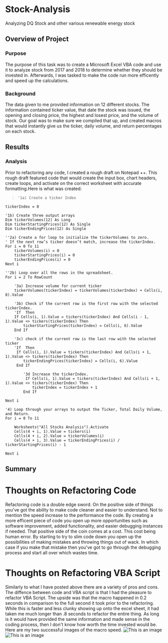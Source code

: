 # Stock-Analysis
Analyzing DQ Stock and other various renewable energy stock 

## Overview of Project

### Purpose
The purpose of this task was to create a Microsoft Excel VBA code and use it to analyze stock from 2017 and 2018 to determine whether they should be invested in. Afterwards, I was tasked to make the code run more efficently and speed up the calculations. 

### Background
The data given to me provided information on 12 different stocks. The information contained ticker value, that date the stock was issued, the opening and closing price, the highest and losest price, and the volume of stock. Our goal was to make sure we compiled that up, and created macros that would instantly give us the ticker, daily volume, and return percentages on each stock. 

## Results

### Analysis
Prior to refactoring any code, I created a rough draft on Notepad ++. This rough draft featured code that would create the input box, chart headers, create loops, and activate on the correct worksheet with accurate formatting.Here is what was created: 
>     '1a) Create a ticker Index
    tickerIndex = 0

    '1b) Create three output arrays
    Dim tickerVolumes(12) As Long
    Dim tickerStartingPrices(12) As Single
    Dim tickerEndingPrices(12) As Single
    
    ''2a) Create a for loop to initialize the tickerVolumes to zero.
    ' If the next row’s ticker doesn’t match, increase the tickerIndex.
    For i = 0 To 11
        tickerVolumes(i) = 0
        tickerStartingPrices(i) = 0
        tickerEndingPrices(i) = 0
    Next i
   
    ''2b) Loop over all the rows in the spreadsheet.
    For i = 2 To RowCount
    
        '3a) Increase volume for current ticker
        tickerVolumes(tickerIndex) = tickerVolumes(tickerIndex) + Cells(i, 8).Value
        
        '3b) Check if the current row is the first row with the selected tickerIndex.
        'If  Then
        If Cells(i, 1).Value = tickers(tickerIndex) And Cells(i - 1, 1).Value <> tickers(tickerIndex) Then
            tickerStartingPrices(tickerIndex) = Cells(i, 6).Value
        End If
        
        '3c) check if the current row is the last row with the selected ticker
        'If  Then
         If Cells(i, 1).Value = tickers(tickerIndex) And Cells(i + 1, 1).Value <> tickers(tickerIndex) Then
            tickerEndingPrices(tickerIndex) = Cells(i, 6).Value
         End If

            '3d Increase the tickerIndex.
             If Cells(i, 1).Value = tickers(tickerIndex) And Cells(i + 1, 1).Value <> tickers(tickerIndex) Then
                tickerIndex = tickerIndex + 1
            End If
    
    Next i
    
    '4) Loop through your arrays to output the Ticker, Total Daily Volume, and Return.
    For i = 0 To 11
        
        Worksheets("All Stocks Analysis").Activate
        Cells(4 + i, 1).Value = tickers(i)
        Cells(4 + i, 2).Value = tickerVolumes(i)
        Cells(4 + i, 3).Value = tickerEndingPrices(i) / tickerStartingPrices(i) - 1
        
    Next i
    
## Summary 

# Thoughts on Refactoring Code
Refactoring code is a double edge sword. On the positive side of things you've got the ability to make code cleaner and easier to understand. Not to mention the speed increase to the performance the code. By creating a more efficent piece of code you open up more opportunities such as software improvement, added functionality, and easier debugging instances if needed. That positive side of the coin comes at a cost. This cost being human error. By starting to try to slim code down you open up the possibilities of making mistakes and throwing things out of wack. In which case if you make that mistake then you've got to go through the debugging process and start all over which wastes time. 

# Thoughts on Refactoring VBA Script
Similarly to what I have posted above there are a variety of pros and cons. The diffence between code and VBA script is that I had the pleasure to refactor VBA Script. The upside was that the macro happened in 0.2 seconds in comparison to the full second it took prior to the refactoring. While this is faster and less clunky showing up onto the excel sheet, it had taken me much longer than .8 seconds to refactor the entire thing. As long is it would have provided the same information and made sense in the coding process, then I don't know how worth the time invested would be. Here are my two successful images of the macro speed. 
![This is an image]()
![This is an image]()
